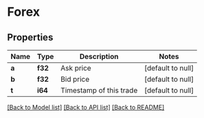# Forex

## Properties
Name | Type | Description | Notes
------------ | ------------- | ------------- | -------------
**a** | **f32** | Ask price | [default to null]
**b** | **f32** | Bid price | [default to null]
**t** | **i64** | Timestamp of this trade | [default to null]

[[Back to Model list]](../README.md#documentation-for-models) [[Back to API list]](../README.md#documentation-for-api-endpoints) [[Back to README]](../README.md)

